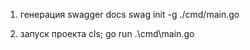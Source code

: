 1. генерация swagger docs
   swag init -g ./cmd/main.go

2. запуск проекта
   cls; go run .\cmd\main.go
